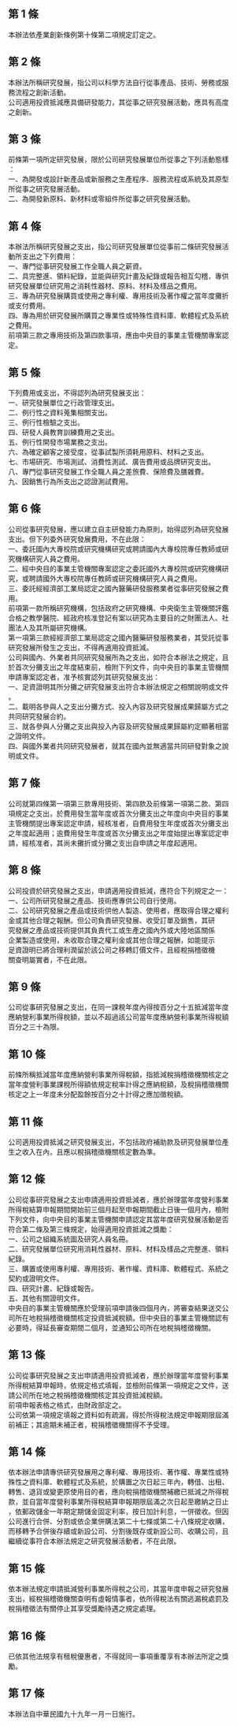 第 1 條
-------
本辦法依產業創新條例第十條第二項規定訂定之。

第 2 條
-------
本辦法所稱研究發展，指公司以科學方法自行從事產品、技術、勞務或服  
務流程之創新活動。  
公司適用投資抵減應具備研發能力，其從事之研究發展活動，應具有高度  
之創新。

第 3 條
-------
前條第一項所定研究發展，限於公司研究發展單位所從事之下列活動態樣  
：  
一、為開發或設計新產品或新服務之生產程序、服務流程或系統及其原型  
    所從事之研究發展活動。  
二、為開發新原料、新材料或零組件所從事之研究發展活動。

第 4 條
-------
本辦法所稱研究發展之支出，指公司研究發展單位從事前二條研究發展活  
動所支出之下列費用：  
一、專門從事研究發展工作全職人員之薪資。  
二、具完整進、領料紀錄，並能與研究計畫及紀錄或報告相互勾稽，專供  
    研究發展單位研究用之消耗性器材、原料、材料及樣品之費用。  
三、專為研究發展購買或使用之專利權、專用技術及著作權之當年度攤折  
    或支付費用。  
四、專為用於研究發展所購買之專業性或特殊性資料庫、軟體程式及系統  
    之費用。  
前項第三款之專用技術及第四款事項，應由中央目的事業主管機關專案認  
定。

第 5 條
-------
下列費用或支出，不得認列為研究發展支出：  
一、研究發展單位之行政管理支出。  
二、例行性之資料蒐集相關支出。  
三、例行性檢驗之支出。  
四、研發人員教育訓練費用之支出。  
五、例行性開發市場業務之支出。  
六、為確定顧客之接受度，從事試製所須耗用原料、材料之支出。  
七、市場研究、市場測試、消費性測試、廣告費用或品牌研究支出。  
八、專門從事研究發展工作全職人員之差旅費、保險費及膳雜費。  
九、因銷售行為所支出之認證測試費用。

第 6 條
-------
公司從事研究發展，應以建立自主研發能力為原則，始得認列為研究發展  
支出。但下列委外研究發展費用，不在此限：  
一、委託國內大專校院或研究機構研究或聘請國內大專校院專任教師或研  
    究機構研究人員之費用。  
二、經中央目的事業主管機關專案認定之委託國外大專校院或研究機構研  
    究，或聘請國外大專校院專任教師或研究機構研究人員之費用。  
三、委託經經濟部工業局認定之國內醫藥研發服務業者從事研究發展之費  
    用。  
前項第一款所稱研究機構，包括政府之研究機構、中央衛生主管機關評鑑  
合格之教學醫院、經政府核准登記有案以研究為主要目的之財團法人、社  
團法人及其所屬研究機構。  
第一項第三款經經濟部工業局認定之國內醫藥研發服務業者，其受託從事  
研究發展所發生之支出，不得再適用投資抵減。  
公司與國內、外業者共同研究發展所為之支出，如符合本辦法之規定，且  
於首次分攤支出之年度結束前，檢附下列文件，向中央目的事業主管機關  
申請專案認定者，准予核實認列其研究發展支出：  
一、足資證明其所分攤之研究發展支出符合本辦法規定之相關說明或文件  
    。  
二、載明各參與人之支出分攤方式、投入內容及研究發展成果歸屬方式之  
    共同研究發展合約。  
三、就各參與人分攤之支出與投入內容及研究發展成果歸屬約定顯著相當  
    之證明文件。  
四、與國外業者共同研究發展者，就其在國內並無適當共同研發對象之說  
    明或文件。

第 7 條
-------
公司就第四條第一項第三款專用技術、第四款及前條第一項第二款、第四  
項規定之支出，於費用發生當年度或首次分攤支出之年度向中央目的事業  
主管機關提出專案認定申請，經核准者，自費用發生年度或首次分攤支出  
之年度起適用；逾費用發生年度或首次分攤支出之年度始提出專案認定申  
請，經核准者，其尚未攤折或分攤之支出自申請之年度起適用。

第 8 條
-------
公司投資於研究發展之支出，申請適用投資抵減，應符合下列規定之一：  
一、公司所研究發展之產品、技術應專供公司自行使用。  
二、公司研究發展之產品或技術供他人製造、使用者，應取得合理之權利  
    金或其他合理之報酬。但公司負責研究發展、收受訂單及銷售，其研  
    究發展之產品或技術提供其負責代工或生產之國內外或大陸地區關係  
    企業製造或使用，未收取合理之權利金或其他合理之報酬，如能提示  
    足資證明已將合理利潤留於該公司之移轉訂價文件，且經稅捐稽徵機  
    關查明屬實者，不在此限。

第 9 條
-------
公司從事研究發展之支出，在同一課稅年度內得按百分之十五抵減當年度  
應納營利事業所得稅額，並以不超過該公司當年度應納營利事業所得稅額  
百分之三十為限。

第 10 條
--------
前條所稱抵減當年度應納營利事業所得稅額，指抵減稅捐稽徵機關核定之  
當年度營利事業課稅所得額依規定稅率計得之應納稅額，及稅捐稽徵機關  
核定之上一年度未分配盈餘按百分之十計得之應加徵稅額。

第 11 條
--------
公司適用投資抵減之研究發展支出，不包括政府補助款及研究發展單位產  
生之收入在內，且應以稅捐稽徵機關核定數為準。

第 12 條
--------
公司從事研究發展之支出申請適用投資抵減者，應於辦理當年度營利事業  
所得稅結算申報期間開始前三個月起至申報期間截止日後一個月內，檢附  
下列文件，向中央目的事業主管機關申請認定其當年度研究發展活動是否  
符合第二條及第三條規定，始得適用投資抵減之獎勵：  
一、公司之組織系統圖及研究人員名冊。  
二、研究發展單位研究用消耗性器材、原料、材料及樣品之完整進、領料  
    紀錄。  
三、購置或使用專利權、專用技術、著作權、資料庫、軟體程式、系統之  
    契約或證明文件。  
四、研究計畫、紀錄或報告。  
五、其他有關證明文件。  
中央目的事業主管機關應於受理前項申請後四個月內，將審查結果送交公  
司所在地稅捐稽徵機關核定投資抵減稅額。但中央目的事業主管機關認有  
必要時，得延長審查期間二個月，並通知公司所在地稅捐稽徵機關。

第 13 條
--------
公司從事研究發展之支出申請適用投資抵減者，應於辦理當年度營利事業  
所得稅結算申報時，依規定格式填報，並檢附前條第一項規定之文件，送  
請公司所在地之稅捐稽徵機關核定其投資抵減稅額。  
前項申報表格之格式，由財政部定之。  
公司依第一項規定填報之資料如有疏漏，得於所得稅法規定申報期限屆滿  
前補正；其逾期未補正者，稅捐稽徵機關得不予受理。

第 14 條
--------
依本辦法申請專供研究發展用之專利權、專用技術、著作權、專業性或特  
殊性之資料庫、軟體程式及系統，於購置之次日起三年內，轉借、出租、  
轉售、退貨或變更原使用目的者，應向稅捐稽徵機關補繳已抵減之所得稅  
款，並自當年度營利事業所得稅結算申報期限屆滿之次日起至繳納之日止  
，依郵政儲金一年期定期儲金固定利率，按日加計利息，一併徵收。但因  
公司進行合併、分割或依企業併購法第二十七條或第二十八條規定收購，  
而移轉予合併後存續或新設公司、分割後既存或新設公司、收購公司，且  
繼續從事符合本辦法規定之研究發展活動者，不在此限。

第 15 條
--------
依本辦法規定申請抵減營利事業所得稅之公司，其當年度申報之研究發展  
支出，經稅捐稽徵機關查明有虛報情事者，依所得稅法有關逃漏稅處罰及  
稅捐稽徵法有關停止其享受獎勵待遇之規定處理。

第 16 條
--------
已依其他法規享有租稅優惠者，不得就同一事項重覆享有本辦法所定之獎  
勵。

第 17 條
--------
本辦法自中華民國九十九年一月一日施行。

